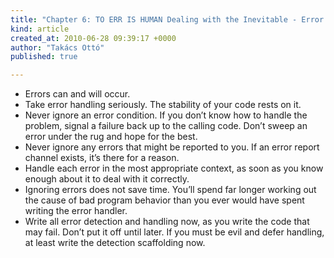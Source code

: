 ```yaml
---
title: "Chapter 6: TO ERR IS HUMAN Dealing with the Inevitable - Error Conditions in Code"
kind: article
created_at: 2010-06-28 09:39:17 +0000
author: "Takács Ottó"
published: true

---
```

<ul>
    <li>Errors can and will occur.</li>
    <li>Take error handling seriously. The stability of your code rests on it.</li>
    <li>Never ignore an error condition. If you don&rsquo;t know how to handle the problem, signal a failure back up to the calling code. Don&rsquo;t sweep an error under the rug and hope for the best.</li>
    <li>Never ignore any errors that might be reported to you. If an error report channel exists, it&rsquo;s there for a reason.</li>
    <li>Handle each error in the most appropriate context, as soon as you know enough about it to deal with it correctly.</li>
    <li>Ignoring errors does not save time. You&rsquo;ll spend far longer working out the cause of bad program behavior than you ever would have spent writing the error handler.</li>
    <li>Write all error detection and handling now, as you write the code that may fail. Don&rsquo;t put it off until later. If you must be evil and defer handling, at least write the detection scaffolding now.</li>
</ul>


<div class='old-comments'></div>